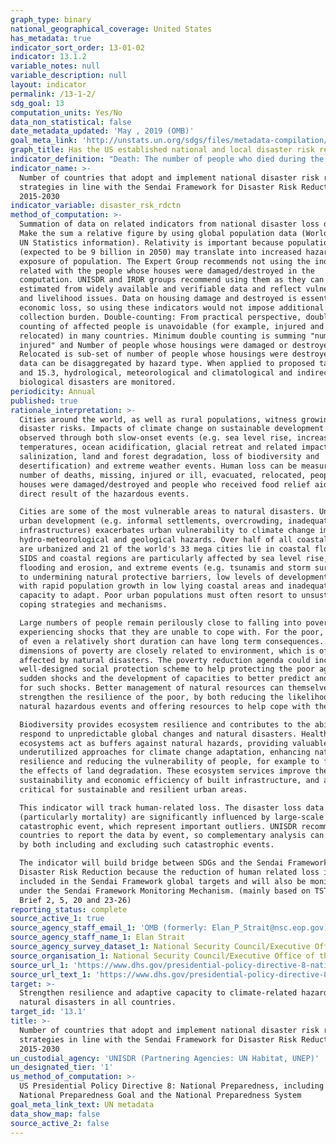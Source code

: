 ```yaml
---
graph_type: binary
national_geographical_coverage: United States
has_metadata: true
indicator_sort_order: 13-01-02
indicator: 13.1.2
variable_notes: null
variable_description: null
layout: indicator
permalink: /13-1-2/
sdg_goal: 13
computation_units: Yes/No
data_non_statistical: false
date_metadata_updated: 'May , 2019 (OMB)'
goal_meta_link: 'http://unstats.un.org/sdgs/files/metadata-compilation/Metadata-Goal-13.pdf'
graph_title: Has the US established national and local disaster risk reduction strategies?
indicator_definition: "Death: The number of people who died during the disaster, or directly after, as a direct result of the hazardous event Missing: The number of people whose whereabouts is unknown since the hazardous event. It includes people who are presumed dead although there is no physical evidence. The data on number of deaths and number of missing are mutually exclusive. Affected people: People who are affected by a hazardous event. Comment: People can be affected directly or indirectly. Affected people may experience short-term or long-term consequences to their lives, livelihoods or health and in the economic, physical, social, cultural and environmental assets. Directly affected: People who have suffered injury, illness or other health effects; who were evacuated, displaced, relocated; or have suffered direct damage to their livelihoods, economic, physical, social, cultural and environmental assets. Indirectly affected: People who have suffered consequences, other than or in addition to direct effects, over time due to disruption or changes in economy, critical infrastructures, basic services, commerce, work or social, health and physiological consequences. In this indicator, given the difficulties in assessing the full range of all affected (directly and indirectly), UNISDR proposes the use of an indicator that would estimate \"directly affected\" as a proxy for the number of affected. This indicator, while not perfect, comes from data widely available and could be used consistently across countries and over time to measure the achievement of the Target B. From the perspective of data availability and measurability, it is proposed to build a composite indicator which consists of \"directly affected\", or those who are \tInjured or ill, \tEvacuated, \tRelocated and to measure the number who suffered direct damage to their livelihoods or assets, \tPeople whose houses were damaged or destroyed \tPeople who received food relief aid. Injured or ill: The number of people suffering from physical injuries, trauma or cases of disease requiring immediate medical assistance as a direct result of a hazardous event. Evacuated: The number of people who temporarily moved from where they were (including their place of residence, work places, schools and hospitals) to safer locations in order to ensure their safety. Relocated: The number of people who moved permanently from their homes to new sites due to hazardous event. Note: This definition excludes preventive relocation before the event. People whose houses were damaged or destroyed due to hazardous events: The estimated number of inhabitants previously living in the houses (housing units) damaged or destroyed. All the inhabitants of these houses (housing units) are assumed to be affected being in their dwelling or by direct consequence of the destruction/damage to their housings (housing units). An average number of inhabitants per house (housing unit) in the country can be used to estimate the value. Houses destroyed: Houses (housing units) levelled, buried, collapsed, washed away or damaged to the extent that they are no longer habitable. Houses damaged: Houses (housing units) with minor damage, not structural or architectural, which may continue to be habitable, although they may require some repair or cleaning. People who received food relief aid: The number of persons who received food /nutrition, by government or as humanitarian aid, during or in the aftermath of a hazardous event. Hazardous event: The occurrence of a natural or human-induced phenomenon in a particular place during a particular period of time due to the existence of a hazard. Hazard: A potentially damaging physical event, phenomenon or human activity that may cause the loss of life or injury, property damage, social and economic disruption or environmental degradation. UNISDR recommends setting NO threshold for recording hazardous event in order to monitor all hazardous events. Small-scale but frequent hazardous events that are not registered in international disaster loss databases account for an important share of damages and losses when they are combined, and often go unnoticed by the national and international community. These events, when accumulated, are often a source of poverty in developing countries but can be effectively addressed by well-designed policies. The scope of the Sendai Framework for Disaster Risk Reduction 2015-2030 is \"the risk of small-scale and large-scale, frequent and infrequent, sudden and slow-onset disasters, caused by natural or man-made hazards as well as relate environmental, technological and biological hazards and risks\". Regarding the inclusion of biological and environmental hazards in natural hazards category and whether and how to integrate man-made hazards, UNISDR will discuss the issue with WHO and other organizations (for example, WHO would be in a better position in terms of data, knowledge and relationship with Member States and other stakeholders to monitor biological events including epidemics. However, we generally do not expect biological disasters will cause physical damages to facilities. ). \tNote: Terminology will be discussed and finalized in the Open-ended Intergovernmental Working Group for Sendai Framework for Disaster Risk Reductio"
indicator_name: >-
  Number of countries that adopt and implement national disaster risk reduction
  strategies in line with the Sendai Framework for Disaster Risk Reduction
  2015-2030
indicator_variable: disaster_rsk_rdctn
method_of_computation: >-
  Summation of data on related indicators from national disaster loss databases.
  Make the sum a relative figure by using global population data (World Bank or
  UN Statistics information). Relativity is important because population growth
  (expected to be 9 billion in 2050) may translate into increased hazard
  exposure of population. The Expert Group recommends not using the indicators
  related with the people whose houses were damaged/destroyed in the
  computation. UNISDR and IRDR groups recommend using them as they can be
  estimated from widely available and verifiable data and reflect vulnerability
  and livelihood issues. Data on housing damage and destroyed is essential for
  economic loss, so using these indicators would not impose additional data
  collection burden. Double-counting: From practical perspective, double
  counting of affected people is unavoidable (for example, injured and
  relocated) in many countries. Minimum double counting is summing "number of
  injured" and Number of people whose housings were damaged or destroyed.
  Relocated is sub-set of number of people whose housings were destroyed. The
  data can be disaggregated by hazard type. When applied to proposed target 13.1
  and 15.3, hydrological, meteorological and climatological and indirectly
  biological disasters are monitored.
periodicity: Annual
published: true
rationale_interpretation: >-
  Cities around the world, as well as rural populations, witness growing
  disaster risks. Impacts of climate change on sustainable development are
  observed through both slow-onset events (e.g. sea level rise, increasing
  temperatures, ocean acidification, glacial retreat and related impacts,
  salinization, land and forest degradation, loss of biodiversity and
  desertification) and extreme weather events. Human loss can be measured by the
  number of deaths, missing, injured or ill, evacuated, relocated, people whose
  houses were damaged/destroyed and people who received food relief aid as a
  direct result of the hazardous events. 

  Cities are some of the most vulnerable areas to natural disasters. Unplanned
  urban development (e.g. informal settlements, overcrowding, inadequate
  infrastructures) exacerbates urban vulnerability to climate change impacts and
  hydro-meteorological and geological hazards. Over half of all coastal areas
  are urbanized and 21 of the world's 33 mega cities lie in coastal flood zones.
  SIDS and coastal regions are particularly affected by sea level rise, coastal
  flooding and erosion, and extreme events (e.g. tsunamis and storm surges) due
  to undermining natural protective barriers, low levels of development combined
  with rapid population growth in low lying coastal areas and inadequate
  capacity to adapt. Poor urban populations must often resort to unsustainable
  coping strategies and mechanisms. 

  Large numbers of people remain perilously close to falling into poverty,
  experiencing shocks that they are unable to cope with. For the poor, a shock
  of even a relatively short duration can have long term consequences. Several
  dimensions of poverty are closely related to environment, which is often
  affected by natural disasters. The poverty reduction agenda could include
  well-designed social protection scheme to help protecting the poor against
  sudden shocks and the development of capacities to better predict and prepare
  for such shocks. Better management of natural resources can themselves
  strengthen the resilience of the poor, by both reducing the likelihood of
  natural hazardous events and offering resources to help cope with them. 

  Biodiversity provides ecosystem resilience and contributes to the ability to
  respond to unpredictable global changes and natural disasters. Healthy
  ecosystems act as buffers against natural hazards, providing valuable yet
  underutilized approaches for climate change adaptation, enhancing natural
  resilience and reducing the vulnerability of people, for example to floods and
  the effects of land degradation. These ecosystem services improve the
  sustainability and economic efficiency of built infrastructure, and are
  critical for sustainable and resilient urban areas. 

  This indicator will track human-related loss. The disaster loss data
  (particularly mortality) are significantly influenced by large-scale
  catastrophic event, which represent important outliers. UNISDR recommends
  countries to report the data by event, so complementary analysis can be done
  by both including and excluding such catastrophic events. 

  The indicator will build bridge between SDGs and the Sendai Framework for
  Disaster Risk Reduction because the reduction of human related loss is
  included in the Sendai Framework global targets and will also be monitored
  under the Sendai Framework Monitoring Mechanism. (mainly based on TST Issue
  Brief 2, 5, 20 and 23-26)
reporting_status: complete
source_active_1: true
source_agency_staff_email_1: 'OMB (formerly: Elan_P_Strait@nsc.eop.gov)'
source_agency_staff_name_1: Elan Strait
source_agency_survey_dataset_1: National Security Council/Executive Office of the President
source_organisation_1: National Security Council/Executive Office of the President
source_url_1: 'https://www.dhs.gov/presidential-policy-directive-8-national-preparedness'
source_url_text_1: 'https://www.dhs.gov/presidential-policy-directive-8-national-preparedness'
target: >-
  Strengthen resilience and adaptive capacity to climate-related hazards and
  natural disasters in all countries.
target_id: '13.1'
title: >-
  Number of countries that adopt and implement national disaster risk reduction
  strategies in line with the Sendai Framework for Disaster Risk Reduction
  2015-2030
un_custodial_agency: 'UNISDR (Partnering Agencies: UN Habitat, UNEP)'
un_designated_tier: '1'
us_method_of_computation: >-
  US Presidential Policy Directive 8: National Preparedness, including the
  National Preparedness Goal and the National Preparedness System
goal_meta_link_text: UN metadata
data_show_map: false
source_active_2: false
---
```


